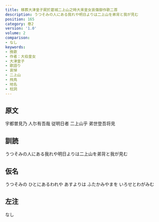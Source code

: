 ```yaml
---
title: 移葬大津皇子屍於葛城二上山之時大来皇女哀傷御作歌二首
description: うつそみの人にある我れや明日よりは二上山を弟背と我が見む
position: 165
category: 巻2
version: '1.0'
volume: 2
comparison:
- なし
keywords:
- 挽歌
- 作者：大伯皇女
- 大津皇子
- 歌語り
- 哀悼
- 二上山
- 飛鳥
- 地名
- 枕詞
---
```


## 原文

宇都曽見乃 人尓有吾哉 従明日者 二上山乎 弟世登吾将見

## 訓読

うつそみの人にある我れや明日よりは二上山を弟背と我が見む

## 仮名

うつそみの ひとにあるわれや あすよりは ふたかみやまを いろせとわがみむ

## 左注

なし
